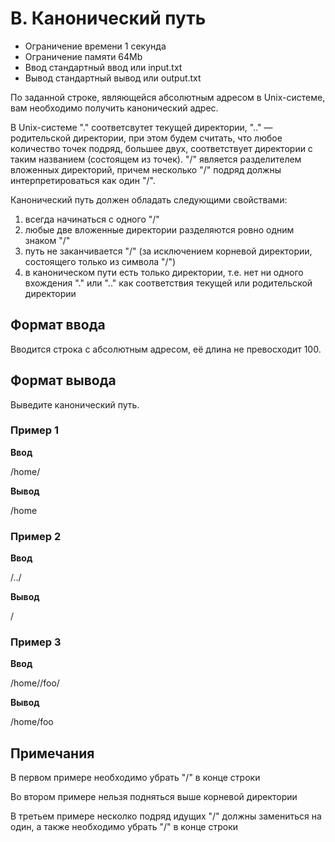 # B. Канонический путь

- Ограничение времени	1 секунда
- Ограничение памяти	64Mb
- Ввод	стандартный ввод или input.txt
- Вывод	стандартный вывод или output.txt

По заданной строке, являющейся абсолютным адресом в Unix-системе, вам необходимо получить канонический адрес.

В Unix-системе "." соответсвутет текущей директории, ".." — родительской директории, при этом будем считать, что любое количество точек подряд, большее двух, соответствует директории с таким названием (состоящем из точек). "/" является разделителем вложенных директорий, причем несколько "/" подряд должны интерпретироваться как один "/".

Канонический путь должен обладать следующими свойствами:
1) всегда начинаться с одного "/"
2) любые две вложенные директории разделяются ровно одним знаком "/"
3) путь не заканчивается "/" (за исключением корневой директории, состоящего только из символа "/")
4) в каноническом пути есть только директории, т.е. нет ни одного вхождения "." или ".." как соответствия текущей или родительской директории
## Формат ввода

Вводится строка с абсолютным адресом, её длина не превосходит 100.
## Формат вывода

Выведите канонический путь.
### Пример 1

**Ввод**

/home/

**Вывод**

/home
### Пример 2

**Ввод**

/../

**Вывод**

/
### Пример 3

**Ввод**	

/home//foo/

**Вывод**

/home/foo
## Примечания

В первом примере необходимо убрать "/" в конце строки

Во втором примере нельзя подняться выше корневой директории

В третьем примере несколко подряд идущих "/" должны замениться на один, а также необходимо убрать "/" в конце строки
